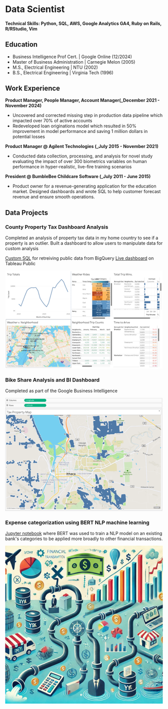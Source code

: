 # Data Scientist

#### Technical Skills: Python, SQL, AWS, Google Analytics GA4, Ruby on Rails, R/RStudio, Vim

## Education
- Business Intelligence Prof Cert. | Google Online (12/2024)
- Master of Business Administration  | Carnegie Melon (2005)							       		
- M.S., Electrical Engineering	| NTU	(2002)	        		
- B.S., Electrical Engineering | Virginia Tech (1996)

## Work Experience
**Product Manager, People Manager, Account Manager(_December 2021 - November 2024)**
- Uncovered and corrected missing step in production data pipeline which impacted over 70% of active accounts
- Redeveloped loan originations model which resulted in 50% improvement in model performance and saving 1 million dollars in potential losses

**Product Manager @ Agilent Technologies (_July 2015 - November 2021)**
- Conducted data collection, processing, and analysis for novel study evaluating the impact of over 300 biometrics variables on human performance in hyper-realistic, live-fire training scenarios

**President @ BumbleBee Childcare Software (_July 2011 - June 2015)**
- Product owner for a revenue-generating application for the education market. Designed dashboards and wrote SQL to help customer forecast revenue and ensure smooth operations.

## Data Projects
### County Property Tax Dashboard Analysis

Completed an analysis of property tax data in my home country to see if a property is an outlier. Built a dashboard to allow users to manipulate data for custom analysis

[Custom SQL]([url](https://github.com/gitmijn/bi_data_analysis_bike_share_project/blob/main/bikeshare_trips.sql)) for retreiving public data from BigQuery
[Live dashboard]([url](https://public.tableau.com/app/profile/jeffrey.holden/viz/BIC3M3_Activity/MDOTDash?publish=yes)) on Tableau Public

![Tableau Dashboard](/assets/img/dashboard_image_cyclistic.png)

### Bike Share Analysis and BI Dashboard

Completed as part of the Google Business Intelligence 

![Tableau Dashboard](/assets/img/dashboard_image.png)

### Expense categorization using BERT NLP machine learning

[Jupyter notebook]([url](https://github.com/gitmijn/ml_categorize_transaction/tree/main)) where BERT was used to train a NLP model on an existing bank's categories to be applied more broadly to other financial transactions.

![Category mapping](/assets/img/financial_transactions_categorized.png)



